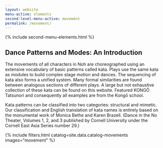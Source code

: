 ```yaml
---
layout: website
menu-active: elements
second-level-menu-active: movement
permalink: /movement/
---
```


{% include second-menu-elements.html %}

<main class="page-content">
  <div class="text-container">
    <h2 class="collapsible collapsible-closed">Dance Patterns and Modes: An Introduction</h2>
    <p>The movements of all characters in Noh are choreographed using an extensive vocabulary of basic patterns called kata. Plays use the same kata as modules to build complex stage motion and dances. The sequencing of kata also forms a unified system. Many formal similarities are found between analogous sections of different plays. A large but not exhaustive collection of these kata can be found on this website. Featured KONGŌ Tatsunori and consequently all examples are from the Kongō school.</p>
    <p>Kata patterns can be classified into two categories: structural and mimetic. Our classification and English translation of kata names is entirely based on the monumental work of Monica Bethe and Karen Brazell. (Dance in the No Theater, Volumes 1, 2, and 3 published by Cornell University under the Cornell East Asia Series number 29.)</p>
  </div>
<p id="catalog"></p>
  {% include filters.html catalog=site.data.catalog-movements images="movement" %}

</main>
